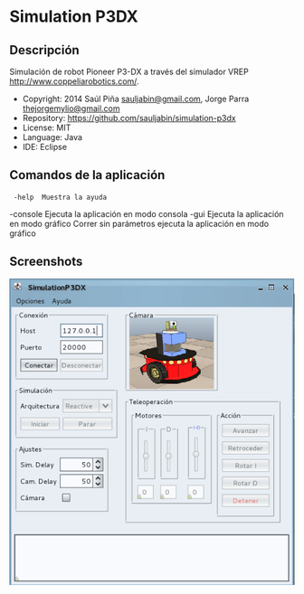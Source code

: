 Simulation P3DX
===============

Descripción
-----------
Simulación de robot Pioneer P3-DX a través del simulador VREP http://www.coppeliarobotics.com/.

- Copyright: 2014 Saúl Piña <sauljabin@gmail.com>, Jorge Parra <thejorgemylio@gmail.com>
- Repository: https://github.com/sauljabin/simulation-p3dx
- License: MIT
- Language: Java
- IDE: Eclipse


Comandos de la aplicación
-------------------------
     -help	Muestra la ayuda
  -console	Ejecuta la aplicación en modo consola
      -gui	Ejecuta la aplicación en modo gráfico
          	Correr sin parámetros ejecuta la aplicación en modo gráfico


Screenshots
-----------
![](/documents/screenshot-1.png)
